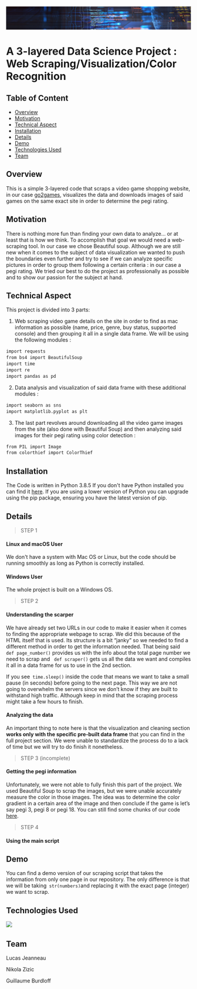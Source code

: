 ![](https://raw.githubusercontent.com/gbrdf/M1-programing-project/main/Unimportant%20folder/data-analytics-header-image.jpg)

# A 3-layered Data Science Project : Web Scraping/Visualization/Color Recognition

## Table of Content
  
  * [Overview](#overview)
  * [Motivation](#motivation)
  * [Technical Aspect](#technical-aspect)
  * [Installation](#installation)
  * [Details](#details)
  * [Demo](#demo)
  * [Technologies Used](#technologies-used)
  * [Team](#team)
 






## Overview
This is a simple 3-layered code that scraps a video game shopping website, in our case [go2games](https://www.go2games.com), visualizes the data and downloads images of said games on the same exact site in order to determine the pegi rating.

## Motivation
There is nothing more fun than finding your own data to analyze… or at least that is how we think. To accomplish that goal we would need a web-scraping tool. In our case we chose Beautiful soup. Although we are still new when it comes to the subject of data visualization we wanted to push the boundaries even further and try to see if we can analyze specific pictures in order to group them following a certain criteria : in our case a pegi rating. We tried our best to do the project as professionally as possible and to show our passion for the subject at hand. 

## Technical Aspect

This project is divided into 3 parts:

1. Web scraping video game details on the site in order to find as mac information as possible (name, price, genre, buy status, supported console) and then grouping it all in a single data frame. We will be using the following modules : 

```bash
import requests
from bs4 import BeautifulSoup
import time  
import re
import pandas as pd
```
2. Data analysis and visualization of said data frame with these additional modules :

```bash
import seaborn as sns
import matplotlib.pyplot as plt
```
3. The last part revolves around downloading all the video game images from the site (also done with Beautiful Soup) and then analyzing said images for their pegi rating using color detection : 

```bash
from PIL import Image
from colorthief import ColorThief
```
## Installation

The Code is written in Python 3.8.5 If you don't have Python installed you can find it [here](https://www.python.org/downloads/). If you are using a lower version of Python you can upgrade using the pip package, ensuring you have the latest version of pip.


## Details


> STEP 1


#### Linux and macOS User

We don't have a system with Mac OS or Linux, but the code should be running smoothly as long as Python is correctly installed.


#### Windows User

The whole project is built on a Windows OS.  



> STEP 2


#### Understanding the scarper 

We have already set two URLs in our code to make it easier when it comes to finding the appropriate webpage to scrap. We did this because of the HTML itself that is used. Its structure is a bit “janky” so we needed to find a different method in order to get the information needed. That being said ` def page_number()` provides us with the info about the total page number we need to scrap and ` def scraper()` gets us all the data we want and compiles it all in a data frame for us to use in the 2nd section.

If you see` time.sleep()` inside the code that means we want to take a small pause (in seconds) before going to the next page. This way we are not going to overwhelm the servers since we don’t know if they are built to withstand high traffic. Although keep in mind that the scraping process might take a few hours to finish. 


#### Analyzing the data  

An important thing to note here is that the visualization and cleaning section **works only with the specific pre-built data frame** that you can find in the full project section. We were unable to standardize the process do to a lack of time but we will try to do finish it nonetheless. 


> STEP 3 (incomplete)


#### Getting the pegi information 

Unfortunately, we were not able to fully finish this part of the project. We used Beautiful Soup to scrap the images, but we were unable accurately measure the color in those images. The idea was to determine the color gradient in a certain area of the image and then conclude if the game is let’s say pegi 3, pegi 8 or pegi 18. You can still find some chunks of our code [here](https://github.com/gbrdf/M1-programming-project/tree/main/pegi%20project%20(unfinished)). 


> STEP 4 

#### Using the main script 


## Demo
You can find a demo version of our scraping script that takes the information from only one page in our repository. The only difference is that we will be taking` str(numbers)`and replacing it with the exact page (integer) we want to scrap.



## Technologies Used

![](https://forthebadge.com/images/badges/made-with-python.svg)



## Team

Lucas Jeanneau

Nikola Zizic

Guillaume Burdloff
